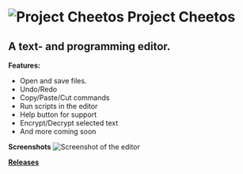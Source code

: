 # ![Project Cheetos](https://github.com/RiadZX/ProjectCheetos/blob/main/logo.png) Project Cheetos

## A text- and programming editor.

**Features:**
  * Open and save files.
  * Undo/Redo 
  * Copy/Paste/Cut commands
  * Run scripts in the editor
  * Help button for support
  * Encrypt/Decrypt selected text
  * And more coming soon

**Screenshots**
![Screenshot of the editor](https://github.com/RiadZX/ProjectCheetos/blob/main/screenshot.png "Screenshot 1")

[**Releases**](https://github.com/RiadZX/ProjectCheetos/releases)











































